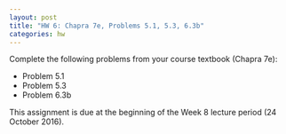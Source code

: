 ```yaml
---
layout: post
title: "HW 6: Chapra 7e, Problems 5.1, 5.3, 6.3b"
categories: hw
---
```


Complete the following problems from your course textbook (Chapra 7e):

- Problem 5.1
- Problem 5.3
- Problem 6.3b

This assignment is due at the beginning of the Week 8 lecture period (24 October 2016).

